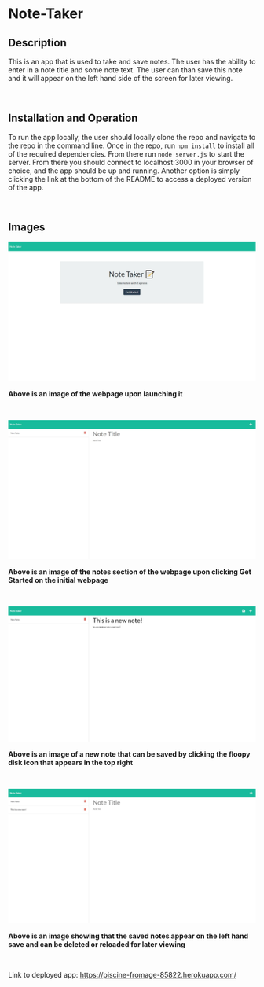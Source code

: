 # Note-Taker

## Description
This is an app that is used to take and save notes. The user has the ability to enter in a note title and some note text. The user can than save this note and it will appear on the left hand side of the screen for later viewing.

</br>

## Installation and Operation
To run the app locally, the user should locally clone the repo and navigate to the repo in the command line. Once in the repo, run `npm install` to install all of the required dependencies. From there run `node server.js` to start the server. From there you should connect to localhost:3000 in your browser of choice, and the app should be up and running. Another option is simply clicking the link at the bottom of the README to access a deployed version of the app.

</br>

## Images

![](./public/assets/images/starting-webpage.JPG)

**Above is an image of the webpage upon launching it**

</br>

![](./public/assets/images/notes-webpage.JPG)

**Above is an image of the notes section of the webpage upon clicking Get Started on the initial webpage**

</br>

![](./public/assets/images/note-to-save.JPG)

**Above is an image of a new note that can be saved by clicking the floopy disk icon that appears in the top right**

</br>

![](./public/assets/images/saved-notes.JPG)

**Above is an image showing that the saved notes appear on the left hand save and can be deleted or reloaded for later viewing**

</br>

Link to deployed app: https://piscine-fromage-85822.herokuapp.com/